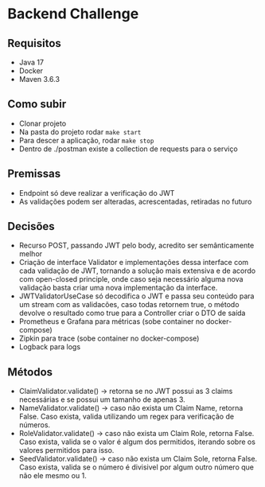 # Backend Challenge

## Requisitos
- Java 17
- Docker
- Maven 3.6.3

## Como subir
- Clonar projeto
- Na pasta do projeto rodar ```make start```
- Para descer a aplicação, rodar ```make stop```
- Dentro de ./postman existe a collection de requests para o serviço

## Premissas
- Endpoint só deve realizar a verificação do JWT
- As validações podem ser alteradas, acrescentadas, retiradas no futuro

## Decisões
- Recurso POST, passando JWT pelo body, acredito ser semânticamente melhor
- Criação de interface Validator e implementações dessa interface com cada validação de JWT, tornando a solução mais extensiva e de acordo com open-closed principle, onde caso seja necessário alguma nova validação basta criar uma nova implementação da interface.
- JWTValidatorUseCase só decodifica o JWT e passa seu conteúdo para um stream com as validacões, caso todas retornem true, o método devolve o resultado como true para a Controller criar o DTO de saída
- Prometheus e Grafana para métricas (sobe container no docker-compose)
- Zipkin para trace (sobe container no docker-compose)
- Logback para logs

## Métodos
- ClaimValidator.validate() -> retorna se no JWT possui as 3 claims necessárias e se possui um tamanho de apenas 3.
- NameValidator.validate() -> caso não exista um Claim Name, retorna False. Caso exista, valida utilizando um regex para verificação de números.
- RoleValidator.validate() -> caso não exista um Claim Role, retorna False. Caso exista, valida se o valor é algum dos permitidos, iterando sobre os valores permitidos para isso.
- SeedValidator.validate() -> caso não exista um Claim Sole, retorna False. Caso exista, valida se o número é divisivel por algum outro número que não ele mesmo ou 1.

